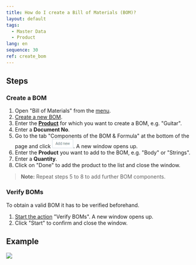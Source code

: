 ```yaml
---
title: How do I create a Bill of Materials (BOM)?
layout: default
tags:
  - Master Data
  - Product
lang: en
sequence: 30
ref: create_bom
---
```


## Steps

### Create a BOM
1. Open "Bill of Materials" from the [menu](Menu).
1. [Create a new BOM](New_Record_Window).
1. Enter the **[Product](NewProduct)** for which you want to create a BOM, e.g. "Guitar".
1. Enter a **Document No**.
1. Go to the tab "Components of the BOM & Formula" at the bottom of the page and click ![](assets/Add_New_Button.png). A new window opens up.
1. Enter the **Product** you want to add to the BOM, e.g. "Body" or "Strings".
1. Enter a **Quantity**.
1. Click on "Done" to add the product to the list and close the window.
 >**Note:** Repeat steps 5 to 8 to add further BOM components.

### Verify BOMs
To obtain a valid BOM it has to be verified beforehand.

1. [Start the action](StartAction) "Verify BOMs". A new window opens up.
1. Click "Start" to confirm and close the window.

## Example
![](assets/Create_BOM.gif)

